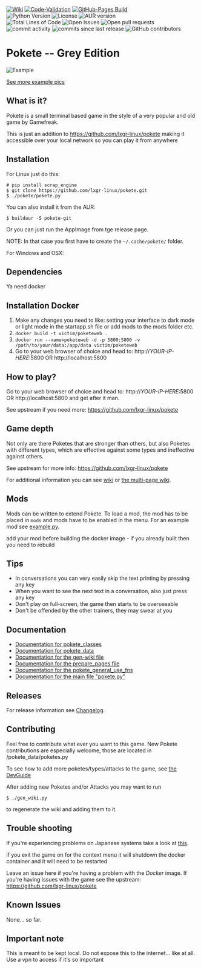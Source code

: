 [![Wiki](https://github.com/lxgr-linux/pokete/actions/workflows/main.yml/badge.svg)](https://github.com/lxgr-linux/pokete/actions/workflows/main.yml)
[![Code-Validation](https://github.com/lxgr-linux/pokete/actions/workflows/main_validate.yml/badge.svg)](https://github.com/lxgr-linux/pokete/actions/workflows/main_validate.yml)
[![GitHub-Pages Build](https://github.com/lxgr-linux/pokete/actions/workflows/documentation.yml/badge.svg)](https://github.com/lxgr-linux/pokete/actions/workflows/documentation.yml)
<br>
![Python Version](https://img.shields.io/github/pipenv/locked/python-version/lxgr-linux/pokete)
![License](https://img.shields.io/github/license/lxgr-linux/pokete)
![AUR version](https://img.shields.io/aur/version/pokete-git)
<br>
![Total Lines of Code](https://img.shields.io/tokei/lines/github/lxgr-linux/pokete)
![Open Issues](https://img.shields.io/github/issues/lxgr-linux/pokete)
![Open pull requests](https://img.shields.io/github/issues-pr/lxgr-linux/pokete)
![commit activity](https://img.shields.io/github/commit-activity/m/lxgr-linux/pokete)
![commits since last release](https://img.shields.io/github/commits-since/lxgr-linux/pokete/latest/master?include_prereleases)
![GitHub contributors](https://img.shields.io/github/contributors/lxgr-linux/pokete)

# Pokete -- Grey Edition

![Example](assets/ss/ss01.png)

[See more example pics](assets/pics.md)
## What is it?
Pokete is a small terminal based game in the style of a very popular and old game by Gamefreak.

This is just an addition to https://github.com/lxgr-linux/pokete making it accessible over your local network so you can play it from anywhere

## Installation
For Linux just do this:
```shell
# pip install scrap_engine
$ git clone https://github.com/lxgr-linux/pokete.git
$ ./pokete/pokete.py
```

You can also install it from the AUR:
```shell
$ buildaur -S pokete-git
```

Or you can just run the AppImage from tge release page.

NOTE: In that case you first have to create the `~/.cache/pokete/` folder.

For Windows and OSX:

## Dependencies
Ya need docker

## Installation Docker
1. Make any changes you need to like: setting your interface to dark mode or light mode in the startapp.sh file or add mods to the mods folder etc.
2. `docker build -t victim/poketeweb .`
3. `docker run --name=poketeweb -d -p 5800:5800 -v /path/to/your/data:/app/data victim/poketeweb`
4. Go to your web browser of choice and head to: http://*YOUR-IP-HERE*:5800 OR http://localhost:5800

## How to play?

Go to your web browser of choice and head to: http://*YOUR-IP-HERE*:5800 OR http://localhost:5800 and get after it man.

See upstream if you need more: https://github.com/lxgr-linux/pokete

## Game depth
Not only are there Poketes that are stronger than others, but also Poketes with different types, which are effective against some types and ineffective against others.

See upstream for more info: https://github.com/lxgr-linux/pokete

For additional information you can see [wiki](wiki.md) or
[the multi-page wiki](https://lxgr-linux.github.io/pokete/wiki-multi).

## Mods
Mods can be written to extend Pokete. To load a mod, the mod has  to be placed in `mods` and mods have to be enabled in the menu.
For an example mod see [example.py](mods/example.py).

add your mod before building the docker image - if you already built then you need to rebuild

## Tips
- In conversations you can very easily skip the text printing by pressing any key
- When you want to see the next text in a conversation, also just press any key
- Don't play on full-screen, the game then starts to be overseeable
- Don't be offended by the other trainers, they may swear at you


## Documentation
- [Documentation for pokete_classes](https://lxgr-linux.github.io/pokete/doc/pokete_classes/index.html)
- [Documentation for pokete_data](https://lxgr-linux.github.io/pokete/doc/pokete_data/index.html)
- [Documentation for the gen-wiki file](https://lxgr-linux.github.io/pokete/doc/gen_wiki.html "gen_wiki.py")
- [Documentation for the prepare_pages file](https://lxgr-linux.github.io/pokete/doc/prepare_pages.html "prepare_pages.py")
- [Documentation for the pokete_general_use_fns](https://lxgr-linux.github.io/pokete/doc/pokete_general_use_fns.html "pokete_general_use_fns.py")
- [Documentation for the main file "pokete.py"](https://lxgr-linux.github.io/pokete/doc/pokete.html "pokete.py")

## Releases
For release information see [Changelog](Changelog.md).

## Contributing
Feel free to contribute what ever you want to this game.
New Pokete contributions are especially welcome, those are located in /pokete_data/poketes.py

To see how to add more poketes/types/attacks to the game, see [the DevGuide](DevGuide.md)

After adding new Poketes and/or Attacks you may want to run
```shell
$ ./gen_wiki.py
```

to regenerate the wiki and adding them to it.

## Trouble shooting
If you're experiencing problems on Japanese systems take a look at [this](https://gist.github.com/z80oolong/c7523367b798bdda094f859342f4c8be).

if you exit the game on for the context menu it will shutdown the docker container and it will need to be restarted

Leave an issue here if you're having a problem with the *Docker* image. If you're having issues with the game see the upstream: https://github.com/lxgr-linux/pokete

## Known Issues

None... so far.

## Important note
This is meant to be kept local. Do not expose this to the internet... like at all. Use a vpn to access if it's so important 
